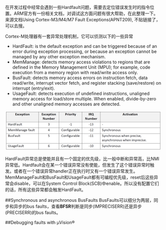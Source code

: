 在开发过程中经常会遇到一些Hardfault问题，需要去定位错误发生时的指令位置。ARM官方有一份相关文档，对调试这方面问题有很大帮助，在此整理一下。来源文档Using Cortex-M3/M4/M7 Fault Exceptions(APNT209), 不贴链接了，可以去搜。

Cortex-M处理器有一套异常处理机制，它可以侦测以下的一些异常
* HardFault: is the default exception and can be triggered because of an error during exception processing, or because an exception cannot be managed by any other exception mechanism.
* MemManage: detects memory access violations to regions that are defined in the Memory Management Unit (MPU); for example, code execution from a memory region with read/write access only.
* BusFault: detects memory access errors on instruction fetch, data read/write, interrupt vector fetch, and register stacking (save/restore) on interrupt (entry/exit).
* UsageFault: detects execution of undefined instructions, unaligned memory access for load/store multiple. When enabled, divide-by-zero and other unaligned memory accesses are detected.

![Fault Priority](/image/Fault_Priority.PNG)

HardFault异常总是使能并且有一个固定的优先级，比一般中断和异常高，比NMI异常低。Hardfault会在某一个错误异常没有使能，但发生了这个错误异常时触发。或者在一个错误异常handler正在执行时又有一个错误异常发生。
MemManageFault和BusFault和UsageFault都有可编程优先级，reset后这些异常会disable，可以在System Control Block(SCB)中enable。所以没有配置它们的话，所有这些异常都会触发HardFault。

##Synchronous and asynchronous BusFaults
BusFaults可以细分为两层，同步和异步的bus faults，查看**BFSR**判断是同步(IMPRECISERR)还是异步(PRECISERR)的bus faults。


##Debugging faults with μVision®
